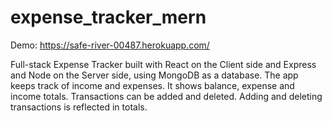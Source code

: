 # expense_tracker_mern

Demo: https://safe-river-00487.herokuapp.com/

Full-stack Expense Tracker built with React on the Client side and Express and Node on the Server side, using MongoDB as a database. The app keeps track of income and expenses. It shows balance, expense and income totals. Transactions can be added and deleted. Adding and deleting transactions is reflected in totals.
